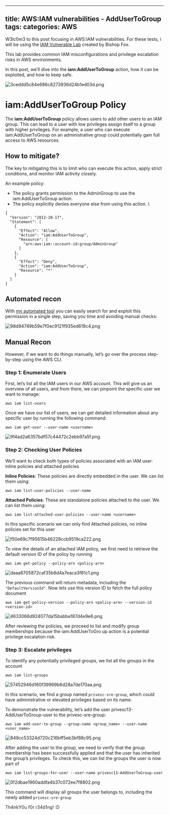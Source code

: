 
---
title: AWS:IAM vulnerabilities - AddUserToGroup
tags: 
categories: AWS
---

W3lc0m3 to this post focusing in AWS:IAM vulnerabilities. For these tests, i will be using the [IAM Vulnerable Lab](https://github.com/BishopFox/iam-vulnerable) created by Bishop Fox.

This lab provides common IAM misconfigurations and privilege escalation risks in AWS environments.

In this post, we’ll dive into the **iam:AddUserToGroup** action, how it can be exploited, and how to keep safe.

![3ceddd5c84e686c8273936d24b1ed03d.png](/assets/img/screenshots/aws1/3ceddd5c84e686c8273936d24b1ed03d.png)

# iam:AddUserToGroup Policy

The **iam:AddUserToGroup** policy allows users to add other users to an IAM group. This can lead to a user with low privileges assign itself to a group with higher privileges. For example, a user who can execute iam:AddUserToGroup on an administrative group could potentially gain full access to AWS resources.

## How to mitigate?

The key to mitigating this is to limit who can execute this action, apply strict conditions, and monitor IAM activity closely.

An example policy:

- The policy grants permission to the AdminGroup to use the iam:AddUserToGroup action.
- The policy explicitly denies everyone else from using this action.
 \
```
{
  "Version": "2012-10-17",
  "Statement": [
    {
      "Effect": "Allow",
      "Action": "iam:AddUserToGroup",
      "Resource": [
        "arn:aws:iam::account-id:group/AdminGroup"
      ]
    },
    {
      "Effect": "Deny",
      "Action": "iam:AddUserToGroup",
      "Resource": "*"
    }
  ]
}

```

## Automated recon

With [my automated tool](https://github.com/jvs3c/iam_enumerator) you can easily search for and exploit this permission in a single step, saving you time and avoiding manual checks:

![98d94749b59e7f0ec9121f935ed619c4.png](/assets/img/screenshots/aws1/98d94749b59e7f0ec9121f935ed619c4.png)

## Manual Recon

However, if we want to do things manually, let’s go over the process step-by-step using the AWS CLI.

### Step 1: Enumerate Users

First, let’s list all the IAM users in our AWS account. This will give us an overview of all users, and from there, we can pinpoint the specific user we want to manage:

`aws iam list-users`

Once we have our list of users, we can get detailed information about any specific user by running the following command:

`aws iam get-user --user-name <username>`

![9f4ad2a6357bdf57c44472c2ebb97a5f.png](/assets/img/screenshots/aws1/9f4ad2a6357bdf57c44472c2ebb97a5f.png)

### Step 2: Checking User Policies

We’ll want to check both types of policies associated with an IAM user: inline policies and attached policies

**Inline Policies**: These policies are directly embedded in the user. We can list them using:

`aws iam list-user-policies --user-name`

**Attached Policies**: These are standalone policies attached to the user. We can list them using:

`aws iam list-attached-user-policies --user-name <username>`

In this specific scenario we can only find Attached policies, no inline policies set for this user

![f50e69c7f95615b46228ccb9519ca222.png](/assets/img/screenshots/aws1/f50e69c7f95615b46228ccb9519ca222.png)

To view the details of an attached IAM policy, we first need to retrieve the default version ID of the policy by running

`aws iam get-policy --policy-arn <policy-arn>`

![daaa6705872caf35b8d4a7eaca3f81c1.png](/assets/img/screenshots/aws1/daaa6705872caf35b8d4a7eaca3f81c1.png)

The previous command will return metadata, including the `"DefaultVersionId"`. Now lets use this version ID to fetch the full policy document

`aws iam get-policy-version --policy-arn <policy-arn> --version-id <version-id>`

![4633066d924077da15babbe187d4e9e6.png](/assets/img/screenshots/aws1/4633066d924077da15babbe187d4e9e6.png)

After reviewing the policies, we proceed to list and modify group memberships because the iam:AddUserToGro up action is a potential privilege escalation risk.

### Step 3: Escalate privileges

To identify any potentially privileged groups, we list all the groups in the account

`aws iam list-groups`

![57452946d160f39969b6d28a7de170aa.png](/assets/img/screenshots/aws1/57452946d160f39969b6d28a7de170aa.png)

In this scenario, we find a group named `privesc-sre-group`, which could have administrative or elevated privileges based on its name.

To demonstrate the vulnerability, let’s add the user privesc13-AddUserToGroup-user to the privesc-sre-group:

`aws iam add-user-to-group --group-name <group_name> --user-name <user_name>`

![849cc53324d720c216bff5eb3bf88c95.png](/assets/img/screenshots/aws1/849cc53324d720c216bff5eb3bf88c95.png)

After adding the user to the group, we need to verify that the group membership has been successfully applied and that the user has inherited the group’s privileges. To check this, we can list the groups the user is now part of

`aws iam list-groups-for-user --user-name privesc13-AddUserToGroup-user`

![0f2dbae1960addfa4b37c072ee7f8802.png](/assets/img/screenshots/aws1/0f2dbae1960addfa4b37c072ee7f8802.png)

This command will display all groups the user belongs to, including the newly added `privesc-sre-group`

<span style="color: #242424;">Th4nkY0u f0r r34d1ng! :D</span>

&nbsp;

&nbsp;